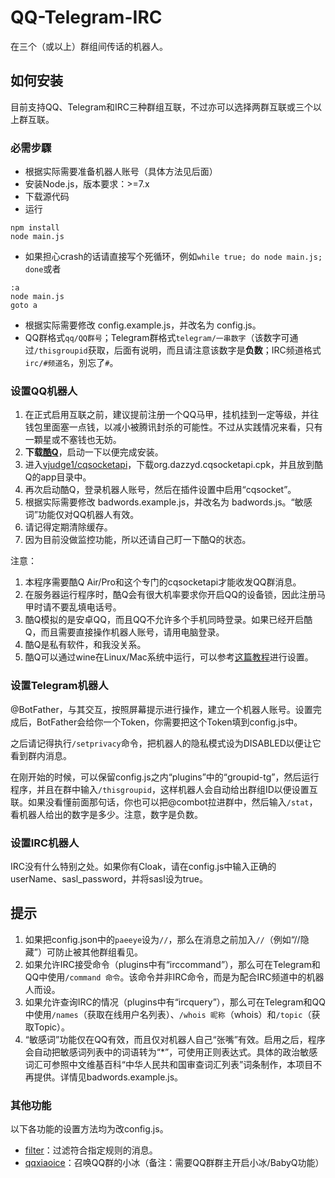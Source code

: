 QQ-Telegram-IRC
===

在三个（或以上）群组间传话的机器人。

## 如何安装
目前支持QQ、Telegram和IRC三种群组互联，不过亦可以选择两群互联或三个以上群互联。

### 必需步驟
* 根据实际需要准备机器人账号（具体方法见后面）
* 安装Node.js，版本要求：>=7.x
* 下载源代码
* 运行
```
npm install
node main.js
```
* 如果担心crash的话请直接写个死循环，例如`while true; do node main.js; done`或者
```batch
:a
node main.js
goto a
```
* 根据实际需要修改 config.example.js，并改名为 config.js。
* QQ群格式`qq/QQ群号`；Telegram群格式`telegram/一串数字`（该数字可通过`/thisgroupid`获取，后面有说明，而且请注意该数字是**负数**；IRC频道格式`irc/#频道名`，別忘了`#`。

### 设置QQ机器人
1. 在正式启用互联之前，建议提前注册一个QQ马甲，挂机挂到一定等级，并往钱包里面塞一点钱，以减小被腾讯封杀的可能性。不过从实践情况来看，只有一顆星或不塞钱也无妨。
2. **下载[酷Q](https://cqp.cc/)**，启动一下以便完成安装。
3. 进入[vjudge1/cqsocketapi](https://github.com/vjudge1/cqsocketapi/releases)，下载org.dazzyd.cqsocketapi.cpk，并且放到酷Q的app目录中。
4. 再次启动酷Q，登录机器人账号，然后在插件设置中启用“cqsocket”。
5. 根据实际需要修改 badwords.example.js，并改名为 badwords.js。“敏感词”功能仅对QQ机器人有效。
6. 请记得定期清除缓存。
7. 因为目前没做监控功能，所以还请自己盯一下酷Q的状态。

注意：
1. 本程序需要酷Q Air/Pro和这个专门的cqsocketapi才能收发QQ群消息。
2. 在服务器运行程序时，酷Q会有很大机率要求你开启QQ的设备锁，因此注册马甲时请不要乱填电话号。
3. 酷Q模拟的是安卓QQ，而且QQ不允许多个手机同時登录。如果已经开启酷Q，而且需要直接操作机器人账号，请用电脑登录。
4. 酷Q是私有软件，和我没关系。
5. 酷Q可以通过wine在Linux/Mac系统中运行，可以参考[这篇教程](https://cqp.cc/t/30970)进行设置。

### 设置Telegram机器人
@BotFather，与其交互，按照屏幕提示进行操作，建立一个机器人账号。设置完成后，BotFather会给你一个Token，你需要把这个Token填到config.js中。

之后请记得执行`/setprivacy`命令，把机器人的隐私模式设为DISABLED以便让它看到群内消息。

在刚开始的时候，可以保留config.js之内“plugins”中的“groupid-tg”，然后运行程序，并且在群中输入`/thisgroupid`，这样机器人会自动给出群组ID以便设置互联。如果没看懂前面那句话，你也可以把@combot拉进群中，然后输入`/stat`，看机器人给出的数字是多少。注意，数字是负数。

### 设置IRC机器人
IRC没有什么特别之处。如果你有Cloak，请在config.js中输入正确的userName、sasl_password，并将sasl设为true。

## 提示

1. 如果把config.json中的`paeeye`设为`//`，那么在消息之前加入`//`（例如“//隐藏”）可防止被其他群组看见。
2. 如果允许IRC接受命令（plugins中有“irccommand”），那么可在Telegram和QQ中使用`/command 命令`。该命令并非IRC命令，而是为配合IRC频道中的机器人而设。
3. 如果允许查询IRC的情况（plugins中有“ircquery”），那么可在Telegram和QQ中使用`/names`（获取在线用户名列表）、`/whois 昵称`（whois）和`/topic`（获取Topic）。
4. “敏感词”功能仅在QQ有效，而且仅对机器人自己“张嘴”有效。启用之后，程序会自动把敏感词列表中的词语转为“*”，可使用正则表达式。具体的政治敏感词汇可参照中文维基百科“中华人民共和国审查词汇列表”词条制作，本项目不再提供。详情见badwords.example.js。

### 其他功能
以下各功能的设置方法均为改config.js。
* [filter](https://github.com/vjudge1/qq-tg-irc/blob/master/plugins/filter.js)：过滤符合指定规则的消息。
* [qqxiaoice](https://github.com/vjudge1/qq-tg-irc/blob/master/plugins/qqxiaoice.js)：召唤QQ群的小冰（备注：需要QQ群群主开启小冰/BabyQ功能）
